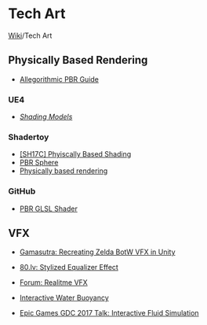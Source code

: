 # Tech Art
[Wiki](../readme.md)/Tech Art

## Physically Based Rendering

- [Allegorithmic PBR Guide](PBR_Guide_Vol.1.pdf)

### UE4
- [_Shading Models_](https://docs.unrealengine.com/en-us/Engine/Rendering/Materials/MaterialProperties/LightingModels)

### Shadertoy
- [[SH17C] Phyiscally Based Shading](https://www.shadertoy.com/view/4sSfzK)
- [PBR Sphere](https://www.shadertoy.com/view/MtBGWW)
- [Physically based rendering](https://www.shadertoy.com/view/XsfXWX)

### GitHub
- [PBR GLSL Shader](https://gist.github.com/galek/53557375251e1a942dfa)

## VFX

- [Gamasutra: Recreating Zelda BotW VFX in Unity](https://www.gamasutra.com/blogs/GregorySilva/20180628/320991/Recreating_the_Zelda_VFX_in_Unity.php)
- [80.lv: Stylized Equalizer Effect](https://www.gamasutra.com/blogs/GregorySilva/20180628/320991/Recreating_the_Zelda_VFX_in_Unity.php)

- [Forum: Realitme VFX](https://realtimevfx.com/c/References)

- [Interactive Water Buoyancy](http://www.criticalfailure-studio.com/creating-the-water-part-3-reactive-water-buoyancy-and-dealing-with-defered-rendering/)
- [Epic Games GDC 2017 Talk: Interactive Fluid Simulation](https://www.unrealengine.com/en-US/blog/gdc-2017-interactive-2d-fluid-simulations-in-unreal?sessionInvalidated=true)

